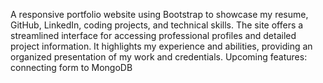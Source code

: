 A responsive portfolio website using Bootstrap to showcase my resume, GitHub, LinkedIn, coding projects, and technical skills. 
The site offers a streamlined interface for accessing professional profiles and detailed project information. 
It highlights my experience and abilities, providing an organized presentation of my work and credentials.
Upcoming features: connecting form to MongoDB

